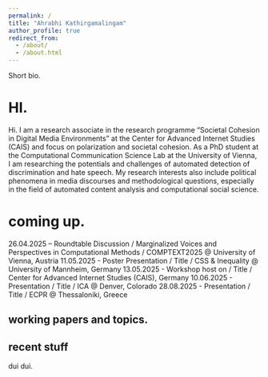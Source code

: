 ```yaml
---
permalink: /
title: "Ahrabhi Kathirgamalingam"
author_profile: true
redirect_from: 
  - /about/
  - /about.html
---
```


Short bio.

HI.
======
Hi. I am a research associate in the research programme “Societal Cohesion in Digital Media Environments” at the Center for Advanced Internet Studies (CAIS) and focus on polarization and societal cohesion. As a PhD student at the Computational Communication Science Lab at the University of Vienna, I am researching the potentials and challenges of automated detection of discrimination and hate speech. My research interests also include political phenomena in media discourses and methodological questions, especially in the field of automated content analysis and computational social science. 

coming up.
======
26.04.2025 – Roundtable Discussion / Marginalized Voices and Perspectives in Computational Methods / COMPTEXT2025 @ University of Vienna, Austria
11.05.2025 - Poster Presentation / Title / CSS & Inequality @ University of Mannheim, Germany
13.05.2025 - Workshop host on / Title / Center for Advanced Internet Studies (CAIS), Germany
10.06.2025 - Presentation / Title / ICA @ Denver, Colorado
28.08.2025 - Presentation / Title / ECPR  @ Thessaloniki, Greece

working papers and topics.
------


recent stuff
------
dui dui.
